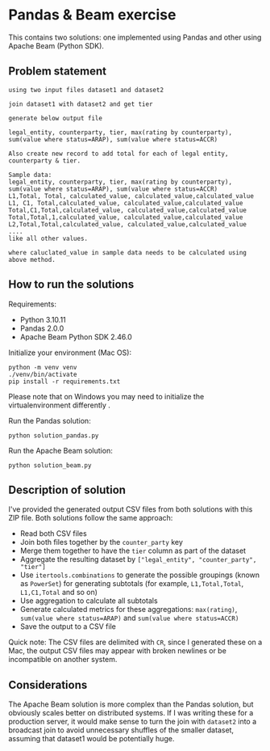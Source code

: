 # Pandas & Beam exercise

This contains two solutions: one implemented using Pandas and other using Apache Beam (Python SDK).

## Problem statement

```text
using two input files dataset1 and dataset2 

join dataset1 with dataset2 and get tier

generate below output file

legal_entity, counterparty, tier, max(rating by counterparty), sum(value where status=ARAP), sum(value where status=ACCR)

Also create new record to add total for each of legal entity, counterparty & tier.

Sample data:
legal_entity, counterparty, tier, max(rating by counterparty), sum(value where status=ARAP), sum(value where status=ACCR)
L1,Total, Total, calculated_value, calculated_value,calculated_value
L1, C1, Total,calculated_value, calculated_value,calculated_value
Total,C1,Total,calculated_value, calculated_value,calculated_value
Total,Total,1,calculated_value, calculated_value,calculated_value
L2,Total,Total,calculated_value, calculated_value,calculated_value
....
like all other values.

where caluclated_value in sample data needs to be calculated using above method.
```

## How to run the solutions

Requirements:

- Python 3.10.11
- Pandas 2.0.0
- Apache Beam Python SDK 2.46.0

Initialize your environment (Mac OS):

```shell
python -m venv venv
./venv/bin/activate
pip install -r requirements.txt
```

Please note that on Windows you may need to initialize the virtualenvironment differently .

Run the Pandas solution:

```shell
python solution_pandas.py
```

Run the Apache Beam solution:

```shell
python solution_beam.py
```

## Description of solution

I've provided the generated output CSV files from both solutions with this ZIP file. Both solutions follow the same approach:

- Read both CSV files
- Join both files together by the `counter_party` key
- Merge them together to have the `tier` column as part of the dataset
- Aggregate the resulting dataset by `["legal_entity", "counter_party", "tier"]`
- Use `itertools.combinations` to generate the possible groupings (known as `PowerSet`) for generating subtotals (for example, `L1,Total,Total`, `L1,C1,Total` and so on)
- Use aggregation to calculate all subtotals
- Generate calculated metrics for these aggregations: `max(rating)`, `sum(value where status=ARAP)` and `sum(value where status=ACCR)`
- Save the output to a CSV file

Quick note: The CSV files are delimited with `CR`, since I generated these on a Mac, the output CSV files may appear with broken newlines or be incompatible on another system.

## Considerations

The Apache Beam solution is more complex than the Pandas solution, but obviously scales better on distributed systems. If I was writing these for a production server, it would make sense to turn the join with `dataset2` into a broadcast join to avoid unnecessary shuffles of the smaller dataset, assuming that dataset1 would be potentially huge.
